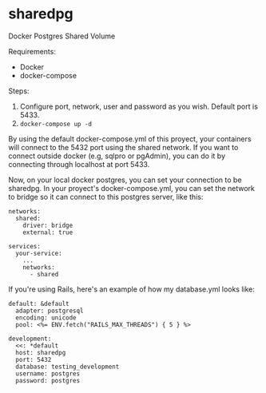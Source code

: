 # sharedpg
Docker Postgres Shared Volume

Requirements:
- Docker
- docker-compose

Steps:

1) Configure port, network, user and password as you wish. Default port is 5433.
2) `docker-compose up -d`

By using the default docker-compose.yml of this proyect, your containers will connect to the 5432 port using the shared network.
If you want to connect outside docker (e.g, sqlpro or pgAdmin), you can do it by connecting through localhost at port 5433.

Now, on your local docker postgres, you can set your connection to be sharedpg. In your proyect's docker-compose.yml, you can set the network to bridge so it can connect to this postgres server, like this:

```
networks:
  shared:
    driver: bridge
    external: true

services:
  your-service:
    ...
    networks:
      - shared
```

If you're using Rails, here's an example of how my database.yml looks like:

```
default: &default
  adapter: postgresql
  encoding: unicode
  pool: <%= ENV.fetch("RAILS_MAX_THREADS") { 5 } %>

development:
  <<: *default
  host: sharedpg
  port: 5432
  database: testing_development
  username: postgres
  password: postgres
```
